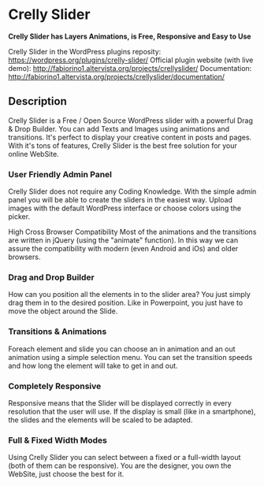 # Crelly Slider
__Crelly Slider has Layers Animations, is Free, Responsive and Easy to Use__

Crelly Slider in the WordPress plugins reposity: https://wordpress.org/plugins/crelly-slider/
Official plugin website (with live demo): http://fabiorino1.altervista.org/projects/crellyslider/
Documentation: http://fabiorino1.altervista.org/projects/crellyslider/documentation/

## Description
Crelly Slider is a Free / Open Source WordPress slider with a powerful Drag & Drop Builder. You can add Texts and Images using animations and transitions. It's perfect to display your creative content in posts and pages. With it's tons of features, Crelly Slider is the best free solution for your online WebSite. 

### User Friendly Admin Panel
Crelly Slider does not require any Coding Knowledge. With the simple admin panel you will be able to create the sliders in the easiest way. Upload images with the default WordPress interface or choose colors using the picker.

High Cross Browser Compatibility
Most of the animations and the transitions are written in jQuery (using the "animate" function). In this way we can assure the compatibility with modern (even Android and iOs) and older browsers.

### Drag and Drop Builder
How can you position all the elements in to the slider area? You just simply drag them in to the desired position. Like in Powerpoint, you just have to move the object around the Slide.

### Transitions & Animations
Foreach element and slide you can choose an in animation and an out animation using a simple selection menu. You can set the transition speeds and how long the element will take to get in and out.

### Completely Responsive
Responsive means that the Slider will be displayed correctly in every resolution that the user will use. If the display is small (like in a smartphone), the slides and the elements will be scaled to be adapted.

### Full & Fixed Width Modes
Using Crelly Slider you can select between a fixed or a full-width layout (both of them can be responsive). You are the designer, you own the WebSite, just choose the best for it.
